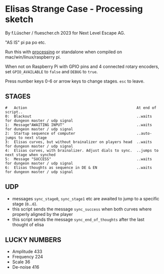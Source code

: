 # Elisas Strange Case - Processing sketch 


By f.Lüscher / fluescher.ch 2023 for Next Level Escape AG.

"AS IS" pi pa po etc.

Run this with [processing](http://processing.org/download) or standalone when compiled on mac/win/linux/raspberry pi.

When not on Raspberry Pi with GPIO pins and 4 connected rotary encoders,
  set `GPIO_AVAILABLE` to `false` and `DEBUG` to `true`.

Press number keys 0-6 or arrow keys to change stages.
`esc` to leave.

## STAGES
```
#   Action                                                  At end of script..
0:  Blackout                                                ..waits for dungeon master / udp signal
1:  Message"AWAITING INPUT"                                 ..waits for dungeon master / udp signal
2:  Startup sequence of computer                            ..auto-jumps to next stage
3:  Elisas curves, but without brainalizer on players head  ..waits for dungeon master / udp signal
4:  Elisas curves, with brainalizer. Adjust dials to sync.  ..jumps to next stage when synched
5:  Message "SUCCESS"                                       ..waits for dungeon master / udp signal
6:  Elisas thoughts as sequence in DE & EN                  ..waits for dungeon master / udp signal
```

## UDP
- messages `sync_stage0`, `sync_stage1` etc are awaited to jump to a specific stage (`0`...`6`).
- this script sends the message `sync_success` when both curves where properly aligned by the player
- this script sends the message `sync_end_of_thoughts` after the last thought of elisa

## LUCKY NUMBERS
- Amplitude  433
- Frequency  224
- Scale      36
- De-noise   416